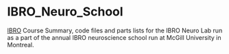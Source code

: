 # IBRO_Neuro_School
[IBRO](http://ibro.org/wp-content/uploads/2018/04/ibro_banner.png)
Course Summary, code files and parts lists for the IBRO Neuro Lab run as a part of the annual IBRO neuroscience school run at McGill University in Montreal. 


